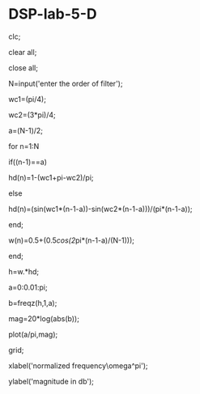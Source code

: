 # DSP-lab-5-D
clc;

clear all;

close all;

N=input('enter the order of filter');

wc1=(pi/4);

wc2=(3*pi)/4;

a=(N-1)/2;

for n=1:N

 if((n-1)==a)

 hd(n)=1-(wc1+pi-wc2)/pi;

 else

 hd(n)=(sin(wc1*(n-1-a))-sin(wc2*(n-1-a)))/(pi*(n-1-a));

 end;

 w(n)=0.5+(0.5*cos(2*pi*(n-1-a)/(N-1)));

end;

h=w.*hd;

a=0:0.01:pi;

b=freqz(h,1,a);

mag=20*log(abs(b));

plot(a/pi,mag);

grid;

xlabel('normalized frequency\omega^pi');

ylabel('magnitude in db');
